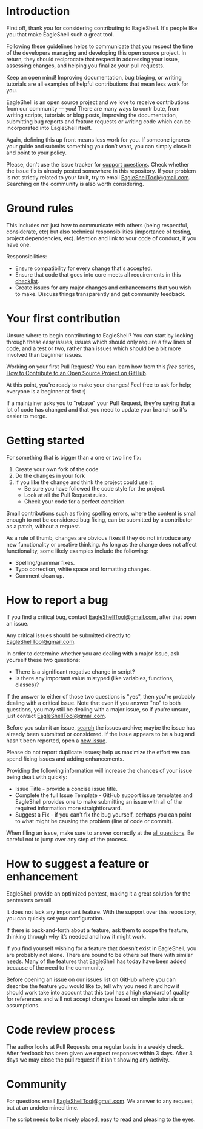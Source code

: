 # Introduction

First off, thank you for considering contributing to EagleShell. It's people like you that make EagleShell such a great tool.

Following these guidelines helps to communicate that you respect the time of the developers managing and developing this open source project. In return, they should reciprocate that respect in addressing your issue, assessing changes, and helping you finalize your pull requests.

Keep an open mind! Improving documentation, bug triaging, or writing tutorials are all examples of helpful contributions that mean less work for you.

EagleShell is an open source project and we love to receive contributions from our community — you! There are many ways to contribute, from writing scripts, tutorials or blog posts, improving the documentation, submitting bug reports and feature requests or writing code which can be incorporated into EagleShell itself.

Again, defining this up front means less work for you. If someone ignores your guide and submits something you don’t want, you can simply close it and point to your policy.

Please, don't use the issue tracker for [support questions](https://github.com/TRSTN4/EagleShell). Check whether the issue fix is already posted somewhere in this repository. If your problem is not strictly related to your fault, try to email EagleShellTool@gmail.com. Searching on the community is also worth considering.

# Ground rules

This includes not just how to communicate with others (being respectful, considerate, etc) but also technical responsibilities (importance of testing, project dependencies, etc). Mention and link to your code of conduct, if you have one.

Responsibilities:
* Ensure compatibility for every change that's accepted.
* Ensure that code that goes into core meets all requirements in this [checklist](https://github.com/TRSTN4/EagleShell/blob/master/docs/PULL_REQUEST_TEMPLATE.md).
* Create issues for any major changes and enhancements that you wish to make. Discuss things transparently and get community feedback.

# Your first contribution

Unsure where to begin contributing to EagleShell? You can start by looking through these easy issues, issues which should only require a few lines of code, and a test or two, rather than issues which should be a bit more involved than beginner issues.

Working on your first Pull Request? You can learn how from this *free* series, [How to Contribute to an Open Source Project on GitHub](https://egghead.io/series/how-to-contribute-to-an-open-source-project-on-github).

At this point, you're ready to make your changes! Feel free to ask for help; everyone is a beginner at first :)

If a maintainer asks you to "rebase" your Pull Request, they're saying that a lot of code has changed and that you need to update your branch so it's easier to merge.

# Getting started

For something that is bigger than a one or two line fix:

1. Create your own fork of the code
2. Do the changes in your fork
3. If you like the change and think the project could use it:
    * Be sure you have followed the code style for the project.
    * Look at all the Pull Request rules.
    * Check your code for a perfect condition.

Small contributions such as fixing spelling errors, where the content is small enough to not be considered bug fixing, can be submitted by a contributor as a patch, without a request.

As a rule of thumb, changes are obvious fixes if they do not introduce any new functionality or creative thinking. As long as the change does not affect functionality, some likely examples include the following:
* Spelling/grammar fixes.
* Typo correction, white space and formatting changes.
* Comment clean up.

# How to report a bug

If you find a critical bug, contact EagleShellTool@gmail.com, after that open an issue.

Any critical issues should be submitted directly to EagleShellTool@gmail.com.

In order to determine whether you are dealing with a major issue, ask yourself these two questions:
* There is a significant negative change in script?
* Is there any important value mistyped (like variables, functions, classes)?

If the answer to either of those two questions is "yes", then you're probably dealing with a critical issue. Note that even if you answer "no" to both questions, you may still be dealing with a major issue, so if you're unsure, just contact EagleShellTool@gmail.com.

Before you submit an issue, [search](https://github.com/TRSTN4/EagleShell/issues) the issues archive; maybe the issue has already been submitted or considered. If the issue appears to be a bug and hasn't been reported, open a [new issue](https://github.com/TRSTN4/EagleShell/issues/new).

Please do not report duplicate issues; help us maximize the effort we can spend fixing issues and adding enhancements.

Providing the following information will increase the chances of your issue being dealt with quickly:

* Issue Title - provide a concise issue title.
* Complete the full Issue Template - GitHub support issue templates and EagleShell provides one to make submitting an issue with all of the required information more straightforward.
* Suggest a Fix - if you can't fix the bug yourself, perhaps you can point to what might be causing the problem (line of code or commit).

When filing an issue, make sure to answer correctly at the [all questions](https://github.com/TRSTN4/EagleShell/tree/master/docs/ISSUE_TEMPLATE). Be careful not to jump over any step of the process.

# How to suggest a feature or enhancement

EagleShell provide an optimized pentest, making it a great solution for the pentesters overall.

It does not lack any important feature. With the support over this repository, you can quickly set your configuration.

If there is back-and-forth about a feature, ask them to scope the feature, thinking through why it’s needed and how it might work.

If you find yourself wishing for a feature that doesn't exist in EagleShell, you are probably not alone. There are bound to be others out there with similar needs. Many of the features that EagleShell has today have been added because of the need to the community. 

Before opening an [issue](https://github.com/TRSTN4/EagleShell/issues) on our issues list on GitHub where you can describe the feature you would like to, tell why you need it and how it should work take into account that this tool has a high standard of quality for references and will not accept changes based on simple tutorials or assumptions.

# Code review process

The author looks at Pull Requests on a regular basis in a weekly check. 
After feedback has been given we expect responses within 3 days. After 3 days we may close the pull request if it isn't showing any activity.

# Community

For questions email EagleShellTool@gmail.com. We answer to any request, but at an undetermined time.

The script needs to be nicely placed, easy to read and pleasing to the eyes.